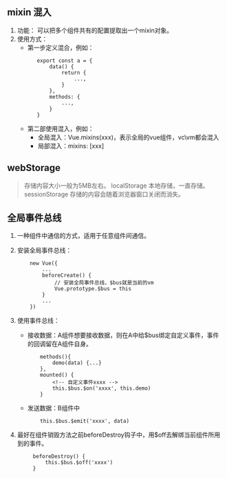 ## mixin 混入
1. 功能： 可以把多个组件共有的配置提取出一个mixin对象。
2. 使用方式：
    - 第一步定义混合，例如：
      ```
         export const a = {
             data() {
                 return {
                     ...,
                 }
             },
             methods: {
                 ...,
             }
         }
      ```
    - 第二部使用混入，例如：
        - 全局混入：Vue.mixins(xxx)，表示全局的vue组件，vc\vm都会混入
        - 局部混入：mixins: [xxx]

## webStorage
>存储内容大小一般为5MB左右。
localStorage 本地存储，一直存储。
sessionStorage 存储的内容会随着浏览器窗口关闭而消失。

## 全局事件总线
1. 一种组件中通信的方式，适用于任意组件间通信。
2. 安装全局事件总线：
    ```
        new Vue({
            ...
            beforeCreate() {
                // 安装全局事件总线，$bus就是当前的vm
                Vue.prototype.$bus = this
            }
            ...
        })
    ```
3. 使用事件总线：
   
    - 接收数据：A组件想要接收数据，则在A中给$bus绑定自定义事件，事件的回调留在A组件自身。
        ```
            methods(){
                demo(data) {...}
            },
            mounted() {
                <!-- 自定义事件xxxx -->
                this.$bus.$on('xxxx', this.demo)
            }
        ```
    - 发送数据：B组件中
        ```
            this.$bus.$emit('xxxx', data)    
        ```
4. 最好在组件销毁方法之前beforeDestroy钩子中，用$off去解绑当前组件所用到的事件。
   ```
        beforeDestroy() {
            this.$bus.$off('xxxx')
        }
   ```